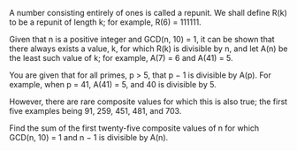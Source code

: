 A number consisting entirely of ones is called a repunit. We shall define R(k) to
be a repunit of length k; for example, R(6) = 111111.

Given that n is a positive integer and GCD(n, 10) = 1,
it can be shown that there always exists a value, k, for which R(k) is divisible by n,
and let A(n) be the least such value of k; for example, A(7) = 6 and A(41) = 5.

You are given that for all primes, p > 5, that p − 1 is divisible by A(p). For example,
when p = 41, A(41) = 5, and 40 is divisible by 5.

However, there are rare composite values for which this is also true;
the first five examples being 91, 259, 451, 481, and 703.

Find the sum of the first twenty-five composite values of n for which
GCD(n, 10) = 1 and n − 1 is divisible by A(n).
